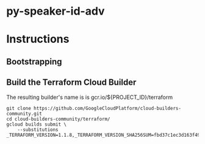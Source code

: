 # py-speaker-id-adv

# Instructions
## Bootstrapping

## Build the Terraform Cloud Builder
The resulting builder's name is is gcr.io/${PROJECT_ID}/terraform

```shell
git clone https://github.com/GoogleCloudPlatform/cloud-builders-community.git
cd cloud-builders-community/terraform/
gcloud builds submit \
    --substitutions _TERRAFORM_VERSION=1.1.8,_TERRAFORM_VERSION_SHA256SUM=fbd37c1ec3d163f493075aa0fa85147e7e3f88dd98760ee7af7499783454f4c5
```

## 
